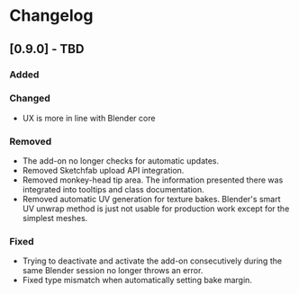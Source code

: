 # Changelog

## [0.9.0] - TBD

### Added

### Changed
- UX is more in line with Blender core

### Removed
- The add-on no longer checks for automatic updates.
- Removed Sketchfab upload API integration.
- Removed monkey-head tip area. The information presented there was integrated
  into tooltips and class documentation.
- Removed automatic UV generation for texture bakes. Blender's smart UV unwrap
  method is just not usable for production work except for the simplest meshes.

### Fixed
- Trying to deactivate and activate the add-on consecutively during the same
  Blender session no longer throws an error.
- Fixed type mismatch when automatically setting bake margin.